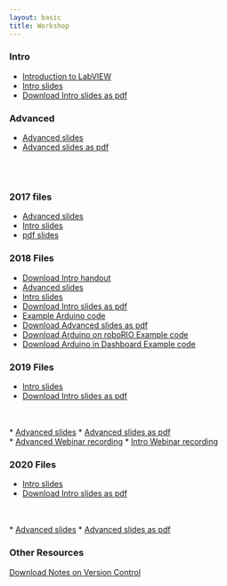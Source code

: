 ```yaml
---
layout: basic
title: Workshop
---
```



<style>
h1, h2, h3 {
	text-align: left;
}
</style>


<!-- <a href="files/workshop_slides.pdf" download>Download Workshop ppt as pdf</a> -->

### Intro


* <a href="http://www.ni.com/getting-started/labview-basics/" target="blank">Introduction to LabVIEW</a>
* <a href="files/2020/LabVIEW_Intro.pptx" download="2020 LabVIEW Intro.pptx">Intro slides</a>
* <a href="files/2020/LabVIEW_Intro.pdf" download="2020 LabVIEW Intro.pdf">Download Intro slides as pdf</a>




### Advanced


* <a href="files/2020/LabVIEW_Advanced.pptx" download="2020 LabVIEW Advanced.pptx">Advanced slides</a>
* <a href="files/2020/LabVIEW_Advanced.pdf" download="2020 LabVIEW Advanced.pdf">Advanced slides as pdf</a>




<br/>
<br/>


### 2017 files
* <a href="files/2017/LabViEW Advanced.pptx" download="2017 LabVIEW Advanced.pptx">Advanced slides</a>
* <a href="files/2017/LabVIEW Intro.pptx" download="2017 LabVIEW Intro.pptx">Intro slides</a>
* <a href="files/2017/workshop_slides.pdf" download="2017 workshop slides.pdf">pdf slides</a>

### 2018 Files
* <a href="files/2018/IntroHandout.pdf" download>Download Intro handout</a>
* <a href="files/2018/LabVIEW_Advanced.pptx" download="2018 LabVIEW Advanced.pptx">Advanced slides</a>
* <a href="files/2018/LabVIEW_Intro.pptx" download="2018 LabVIEW Intro.pptx">Intro slides</a>
* <a href="files/2018/LabVIEW_Intro.pdf" download="2018 LabVIEW Intro.pdf">Download Intro slides as pdf</a>
* <a href="files/2018/arduino/ArduinoSendUltrasonicToRoboRIO.ino" download="ArduinoSerial.ino">Example Arduino code</a>
* <a href="files/2018/LabVIEW_Advanced.pdf" download="2018 LabVIEW Advanced.pdf">Download Advanced slides as pdf</a>
* <a href="files/2018/2017_Robot_Project_2018_kickoff.zip" download="2018 Arduino on RIO Example.zip">Download Arduino on roboRIO Example code</a>
* <a href="files/2018/2017_Dashboard_Project_2018demo.zip" download="2018 Arduino on Dashboard Example.zip">Download Arduino in Dashboard Example code</a>


### 2019 Files
* <a href="files/2019/LabVIEW_Intro.pptx" download="2019 LabVIEW Intro.pptx">Intro slides</a>
* <a href="files/2019/LabVIEW_Intro.pdf" download="2019 LabVIEW Intro.pdf">Download Intro slides as pdf</a>
<br/>
<br/>
* <a href="files/2019/LabVIEW_Advanced.pptx" download="2019 LabVIEW Advanced.pptx">Advanced slides</a>
* <a href="files/2019/LabVIEW_Advanced.pdf" download="2019 LabVIEW Advanced.pdf">Advanced slides as pdf</a>

<br/>
* <a href="https://youtu.be/pUW0-zLzB24" target="_blank">Advanced Webinar recording</a>
* <a href="https://youtu.be/qCXtFvTTINY" target="_blank">Intro Webinar recording</a>

### 2020 Files
* <a href="files/2020/LabVIEW_Intro.pptx" download="2020 LabVIEW Intro.pptx">Intro slides</a>
* <a href="files/2020/LabVIEW_Intro.pdf" download="2020 LabVIEW Intro.pdf">Download Intro slides as pdf</a>
<br/>
<br/>
* <a href="files/2020/LabVIEW_Advanced.pptx" download="2020 LabVIEW Advanced.pptx">Advanced slides</a>
* <a href="files/2020/LabVIEW_Advanced.pdf" download="2020 LabVIEW Advanced.pdf">Advanced slides as pdf</a>

<!-- <br/>
* <a href="#" target="_blank">Advanced Webinar recording</a>
* <a href="#" target="_blank">Intro Webinar recording</a> -->

### Other Resources
<a href="files/VersionControlNotes.pdf" download>Download Notes on Version Control</a>
